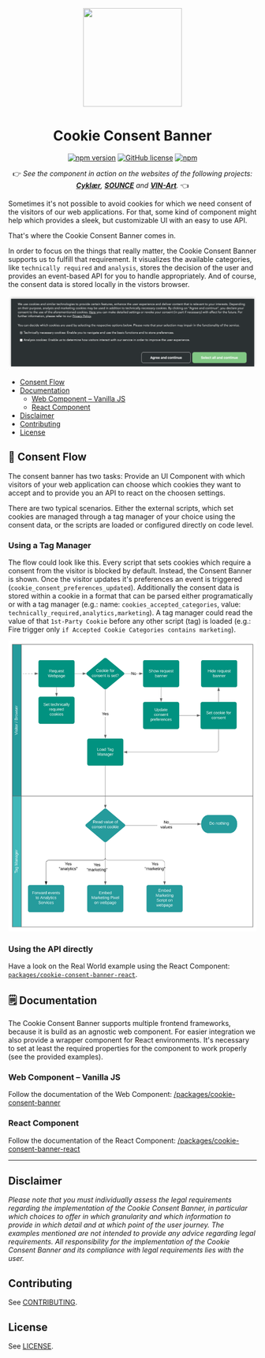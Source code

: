 <div align="center">
  <a target="_blank" rel="noopener noreferrer" href="https://github.com/porscheofficial/cookie-consent-banner/">
    <img src="https://github.com/porscheofficial/cookie-consent-banner/raw/main/assets/logo.svg" alt="" width="200" height="200"/>
  </a>

# Cookie Consent Banner

[![npm version](http://img.shields.io/npm/v/@porscheofficial/cookie-consent-banner.svg?style=flat)](https://www.npmjs.com/package/porscheofficial/cookie-consent-banner)
[![GitHub license](https://img.shields.io/badge/license-MIT-blue.svg)](https://raw.githubusercontent.com/porscheofficial/cookie-consent-banner/master/LICENSE)
[![npm](https://img.shields.io/npm/dm/@porscheofficial/cookie-consent-banner.svg)](https://www.npmjs.com/package/porscheofficial/cookie-consent-banner)

👉 _See the component in action on the websites of the following projects: [**Cyklær**](https://www.cyklaer.de), [**SOUNCE**](https://www.sounce.io) and [**VIN-Art**](https://www.vinart.digital/?s=ccb)._ 👈

</div>
  
Sometimes it's not possible to avoid cookies for which we need consent of the visitors of our web applications.
For that, some kind of component might help which provides a sleek, but customizable UI with an easy to use API.

That's where the Cookie Consent Banner comes in.

In order to focus on the things that really matter, the Cookie Consent Banner supports us to fulfill that requirement.
It visualizes the available categories, like `technically required` and `analysis`, stores the decision of the user and provides an event-based API for you to handle appropriately. And of course, the consent data is stored locally in the vistors browser.

![](./assets/example.png)

- [Consent Flow](#arrows_counterclockwise-consent-flow)
- [Documentation](#spiral_notepad-documentation)
  - [Web Component – Vanilla JS](#web-component--vanilla-js)
  - [React Component](#react-component)
- [Disclaimer](#disclaimer)
- [Contributing](#contributing)
- [License](#license)

## :arrows_counterclockwise: Consent Flow

The consent banner has two tasks: Provide an UI Component with which visitors of your web application can choose which cookies they want to accept and to provide you an API to react on the choosen settings.

There are two typical scenarios. Either the external scripts, which set cookies are managed through a tag manager of your choice using the consent data, or the scripts are loaded or configured directly on code level.

### Using a Tag Manager

The flow could look like this. Every script that sets cookies which require a consent from the visitor is blocked by default.
Instead, the Consent Banner is shown. Once the visitor updates it's preferences an event is triggered (`cookie_consent_preferences_updated`).
Additionally the consent data is stored within a cookie in a format that can be parsed either programatically or with a tag manager (e.g.: name: `cookies_accepted_categories`, value: `technically_required,analytics,marketing`). A tag manager could read the value of that `1st-Party Cookie` before any other script (tag) is loaded (e.g.: Fire trigger only `if Accepted Cookie Categories contains marketing`).

![](./assets/consentFlow.svg)

### Using the API directly

Have a look on the Real World example using the React Component: [`packages/cookie-consent-banner-react`](packages/cookie-consent-banner-react#-real-world-example-with-tag-manager-and-custom-error-tracking).

## :spiral_notepad: Documentation

The Cookie Consent Banner supports multiple frontend frameworks, because it is build as an agnostic web component.
For easier integration we also provide a wrapper component for React environments.
It's necessary to set at least the required properties for the component to work properly (see the provided examples).

### Web Component – Vanilla JS

Follow the documentation of the Web Component: [/packages/cookie-consent-banner](/packages/cookie-consent-banner)

### React Component

Follow the documentation of the React Component: [/packages/cookie-consent-banner-react](/packages/cookie-consent-banner-react)

---

## Disclaimer

_Please note that you must individually assess the legal requirements regarding the implementation of the Cookie Consent Banner, in particular which choices to offer in which granularity and which information to provide in which detail and at which point of the user journey. The examples mentioned are not intended to provide any advice regarding legal requirements. All responsibility for the implementation of the Cookie Consent Banner and its compliance with legal requirements lies with the user._

## Contributing

See [CONTRIBUTING](./CONTRIBUTING.md).

## License

See [LICENSE](./LICENSE.md).
